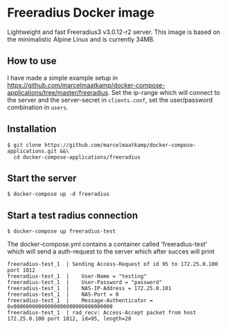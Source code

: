 # Freeradius Docker image

Lightweight and fast Freeradius3 v3.0.12-r2 server. This image is based on the minimalistic Alpine Linux and is currently 34MB.

## How to use

I have made a simple example setup in https://github.com/marcelmaatkamp/docker-compose-applications/tree/master/freeradius.  Set the ip-range which will connect to the server and the server-secret in `clients.conf`, set the user/password combination in `users`.

## Installation
```
$ git clone https://github.com/marcelmaatkamp/docker-compose-applications.git &&\
  cd docker-compose-applications/freeradius
```

## Start the server
```
$ docker-compose up -d freeradius
```

## Start a test radius connection
```
$ docker-compose up freeradius-test
```
The docker-compose.yml contains a container called 'freeradius-test' which will send a auth-request to the server which after succes will print
```
freeradius-test_1  | Sending Access-Request of id 95 to 172.25.0.100 port 1812
freeradius-test_1  | 	User-Name = "testing"
freeradius-test_1  | 	User-Password = "password"
freeradius-test_1  | 	NAS-IP-Address = 172.25.0.101
freeradius-test_1  | 	NAS-Port = 0
freeradius-test_1  | 	Message-Authenticator = 0x00000000000000000000000000000000
freeradius-test_1  | rad_recv: Access-Accept packet from host 172.25.0.100 port 1812, id=95, length=20
```

